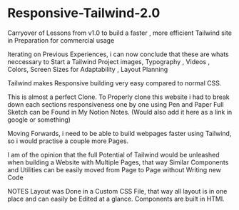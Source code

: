 # Responsive-Tailwind-2.0

Carryover of Lessons from v1.0 to build a faster , more efficient Tailwind site in Preparation for commercial usage

Iterating on Previous Experiences, i can now conclude that these are whats neccessary to Start a Tailwind Project
images, Typography , Videos , Colors, Screen Sizes for Adaptability , Layout Planning

Tailwind makes Responsive building very easy compared to normal CSS.

This is almost a perfect Clone.
To Properly clone this website i had to break down each sections responsiveness one by one using Pen and Paper
Full Sketch can be Found in My Notion Notes. (Would also add it here as a link in google or something)


Moving Forwards, i need to be able to build webpages faster using Tailwind, so i would practise a couple more Pages.

I am of the opinion that the full Potential of Tailwind would be unleashed when building a Website with Multiple 
Pages, that way Similar Components and Utilities can be easily moved from Page to Page without Writing new Code

NOTES
Layout was Done in a Custom CSS File, that way all layout is in one place and can easily be Edited at a glance.
Components are built in HTMl.
